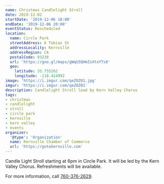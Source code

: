 ```yaml
---
name: Christmas Candlelight Stroll
date: 2019-12-02
startDate: '2019-12-06 18:00'
endDate: '2019-12-06 20:00'
eventStatus: Rescheduled
location:
  name: Circle Park
  streetAddress: 6 Tobias St
  addressLocality: Kernville
  addressRegion: CA
  postalCode: 93238
  url: 'https://goo.gl/maps/gWqG5QHmZsXtxYTs8'
  geo:
    latitude: 35.755262
    longitude: -118.424992
image: 'https://i.imgur.com/qeZOZ01.jpg'
imgur: 'https://i.imgur.com/qeZOZ01'
description: Candlelight Stroll lead by Kern Valley Chorus
tags:
- christmas
- candlelight
- stroll
- circle park
- kernville
- kern valley
- events
organizer:
  '@type': 'Organization'
  name: Kernville Chamber of Commerce
  url: 'https://gotokernville.com'
---
```

Candle Light Stroll starting at 6pm in Circle Park. It will be led by the
Kern Valley Chorus. Refreshments will be available.

For more information, call [760-376-2629](tel:+1-760-376-2629).
